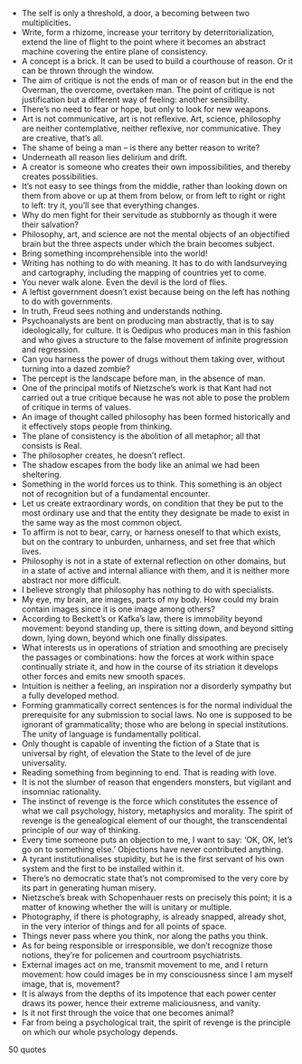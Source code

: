  - The self is only a threshold, a door, a becoming between two multiplicities.
 - Write, form a rhizome, increase your territory by deterritorialization, extend the line of flight to the point where it becomes an abstract machine covering the entire plane of consistency.
 - A concept is a brick. It can be used to build a courthouse of reason. Or it can be thrown through the window.
 - The aim of critique is not the ends of man or of reason but in the end the Overman, the overcome, overtaken man. The point of critique is not justification but a different way of feeling: another sensibility.
 - There’s no need to fear or hope, but only to look for new weapons.
 - Art is not communicative, art is not reflexive. Art, science, philosophy are neither contemplative, neither reflexive, nor communicative. They are creative, that’s all.
 - The shame of being a man – is there any better reason to write?
 - Underneath all reason lies delirium and drift.
 - A creator is someone who creates their own impossibilities, and thereby creates possibilities.
 - It’s not easy to see things from the middle, rather than looking down on them from above or up at them from below, or from left to right or right to left: try it, you’ll see that everything changes.
 - Why do men fight for their servitude as stubbornly as though it were their salvation?
 - Philosophy, art, and science are not the mental objects of an objectified brain but the three aspects under which the brain becomes subject.
 - Bring something incomprehensible into the world!
 - Writing has nothing to do with meaning. It has to do with landsurveying and cartography, including the mapping of countries yet to come.
 - You never walk alone. Even the devil is the lord of flies.
 - A leftist government doesn’t exist because being on the left has nothing to do with governments.
 - In truth, Freud sees nothing and understands nothing.
 - Psychoanalysts are bent on producing man abstractly, that is to say ideologically, for culture. It is Oedipus who produces man in this fashion and who gives a structure to the false movement of infinite progression and regression.
 - Can you harness the power of drugs without them taking over, without turning into a dazed zombie?
 - The percept is the landscape before man, in the absence of man.
 - One of the principal motifs of Nietzsche’s work is that Kant had not carried out a true critique because he was not able to pose the problem of critique in terms of values.
 - An image of thought called philosophy has been formed historically and it effectively stops people from thinking.
 - The plane of consistency is the abolition of all metaphor; all that consists is Real.
 - The philosopher creates, he doesn’t reflect.
 - The shadow escapes from the body like an animal we had been sheltering.
 - Something in the world forces us to think. This something is an object not of recognition but of a fundamental encounter.
 - Let us create extraordinary words, on condition that they be put to the most ordinary use and that the entity they designate be made to exist in the same way as the most common object.
 - To affirm is not to bear, carry, or harness oneself to that which exists, but on the contrary to unburden, unharness, and set free that which lives.
 - Philosophy is not in a state of external reflection on other domains, but in a state of active and internal alliance with them, and it is neither more abstract nor more difficult.
 - I believe strongly that philosophy has nothing to do with specialists.
 - My eye, my brain, are images, parts of my body. How could my brain contain images since it is one image among others?
 - According to Beckett’s or Kafka’s law, there is immobility beyond movement: beyond standing up, there is sitting down, and beyond sitting down, lying down, beyond which one finally dissipates.
 - What interests us in operations of striation and smoothing are precisely the passages or combinations: how the forces at work within space continually striate it, and how in the course of its striation it develops other forces and emits new smooth spaces.
 - Intuition is neither a feeling, an inspiration nor a disorderly sympathy but a fully developed method.
 - Forming grammatically correct sentences is for the normal individual the prerequisite for any submission to social laws. No one is supposed to be ignorant of grammaticality; those who are belong in special institutions. The unity of language is fundamentally political.
 - Only thought is capable of inventing the fiction of a State that is universal by right, of elevation the State to the level of de jure universality.
 - Reading something from beginning to end. That is reading with love.
 - It is not the slumber of reason that engenders monsters, but vigilant and insomniac rationality.
 - The instinct of revenge is the force which constitutes the essence of what we call psychology, history, metaphysics and morality. The spirit of revenge is the genealogical element of our thought, the transcendental principle of our way of thinking.
 - Every time someone puts an objection to me, I want to say: ‘OK, OK, let’s go on to something else.’ Objections have never contributed anything.
 - A tyrant institutionalises stupidity, but he is the first servant of his own system and the first to be installed within it.
 - There’s no democratic state that’s not compromised to the very core by its part in generating human misery.
 - Nietzsche’s break with Schopenhauer rests on precisely this point; it is a matter of knowing whether the will is unitary or multiple.
 - Photography, if there is photography, is already snapped, already shot, in the very interior of things and for all points of space.
 - Things never pass where you think, nor along the paths you think.
 - As for being responsible or irresponsible, we don’t recognize those notions, they’re for policemen and courtroom psychiatrists.
 - External images act on me, transmit movement to me, and I return movement: how could images be in my consciousness since I am myself image, that is, movement?
 - It is always from the depths of its impotence that each power center draws its power, hence their extreme maliciousness, and vanity.
 - Is it not first through the voice that one becomes animal?
 - Far from being a psychological trait, the spirit of revenge is the principle on which our whole psychology depends.

50 quotes
